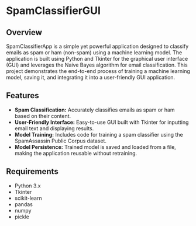 # SpamClassifierGUI




## Overview

SpamClassifierApp is a simple yet powerful application designed to classify emails as spam or ham (non-spam) using a machine learning model. The application is built using Python and Tkinter for the graphical user interface (GUI) and leverages the Naive Bayes algorithm for email classification. This project demonstrates the end-to-end process of training a machine learning model, saving it, and integrating it into a user-friendly GUI application.

## Features

- **Spam Classification:** Accurately classifies emails as spam or ham based on their content.
- **User-Friendly Interface:** Easy-to-use GUI built with Tkinter for inputting email text and displaying results.
- **Model Training:** Includes code for training a spam classifier using the SpamAssassin Public Corpus dataset.
- **Model Persistence:** Trained model is saved and loaded from a file, making the application reusable without retraining.

## Requirements

- Python 3.x
- Tkinter
- scikit-learn
- pandas
- numpy
- pickle

